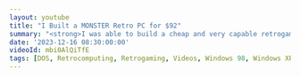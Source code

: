 ```yaml
---
layout: youtube
title: "I Built a MONSTER Retro PC for $92"
summary: "<strong>I was able to build a cheap and very capable retrogaming PC for only $92</strong>. Enjoy the video!"
date: '2023-12-16 08:30:00:00'
videoId: mbi0AlQiTfE
tags: [DOS, Retrocomputing, Retrogaming, Videos, Windows 98, Windows XP]
---
```


